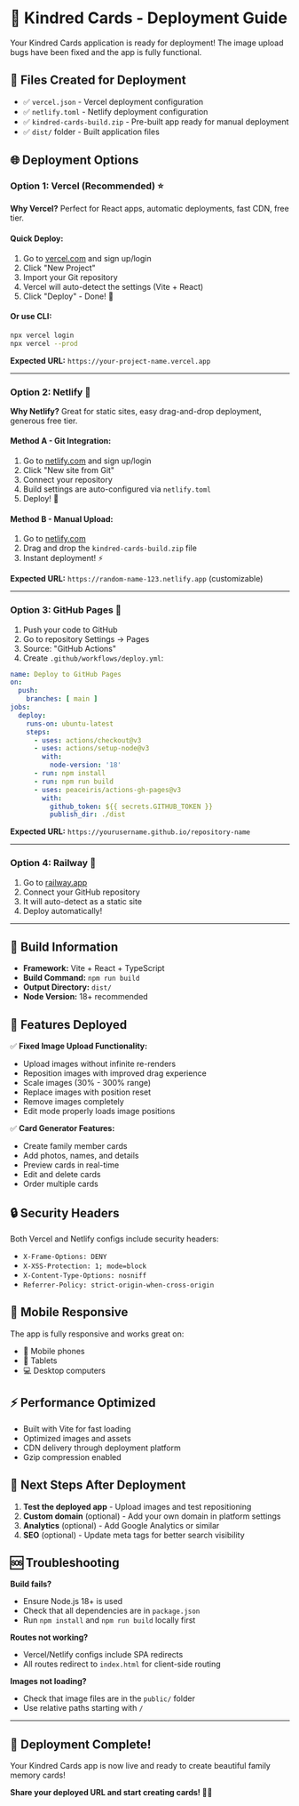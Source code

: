 # 🚀 Kindred Cards - Deployment Guide

Your Kindred Cards application is ready for deployment! The image upload bugs have been fixed and the app is fully functional.

## 📁 Files Created for Deployment

- ✅ `vercel.json` - Vercel deployment configuration
- ✅ `netlify.toml` - Netlify deployment configuration  
- ✅ `kindred-cards-build.zip` - Pre-built app ready for manual deployment
- ✅ `dist/` folder - Built application files

## 🌐 Deployment Options

### Option 1: Vercel (Recommended) ⭐

**Why Vercel?** Perfect for React apps, automatic deployments, fast CDN, free tier.

#### Quick Deploy:
1. Go to [vercel.com](https://vercel.com) and sign up/login
2. Click "New Project"
3. Import your Git repository
4. Vercel will auto-detect the settings (Vite + React)
5. Click "Deploy" - Done! 🎉

#### Or use CLI:
```bash
npx vercel login
npx vercel --prod
```

**Expected URL:** `https://your-project-name.vercel.app`

---

### Option 2: Netlify 🌟

**Why Netlify?** Great for static sites, easy drag-and-drop deployment, generous free tier.

#### Method A - Git Integration:
1. Go to [netlify.com](https://netlify.com) and sign up/login
2. Click "New site from Git"
3. Connect your repository
4. Build settings are auto-configured via `netlify.toml`
5. Deploy! 🚀

#### Method B - Manual Upload:
1. Go to [netlify.com](https://netlify.com)
2. Drag and drop the `kindred-cards-build.zip` file
3. Instant deployment! ⚡

**Expected URL:** `https://random-name-123.netlify.app` (customizable)

---

### Option 3: GitHub Pages 📁

1. Push your code to GitHub
2. Go to repository Settings → Pages
3. Source: "GitHub Actions"
4. Create `.github/workflows/deploy.yml`:

```yaml
name: Deploy to GitHub Pages
on:
  push:
    branches: [ main ]
jobs:
  deploy:
    runs-on: ubuntu-latest
    steps:
      - uses: actions/checkout@v3
      - uses: actions/setup-node@v3
        with:
          node-version: '18'
      - run: npm install
      - run: npm run build
      - uses: peaceiris/actions-gh-pages@v3
        with:
          github_token: ${{ secrets.GITHUB_TOKEN }}
          publish_dir: ./dist
```

**Expected URL:** `https://yourusername.github.io/repository-name`

---

### Option 4: Railway 🚂

1. Go to [railway.app](https://railway.app)
2. Connect your GitHub repository
3. It will auto-detect as a static site
4. Deploy automatically! 

---

## 🔧 Build Information

- **Framework:** Vite + React + TypeScript
- **Build Command:** `npm run build`
- **Output Directory:** `dist/`
- **Node Version:** 18+ recommended

## 🌟 Features Deployed

✅ **Fixed Image Upload Functionality:**
- Upload images without infinite re-renders
- Reposition images with improved drag experience  
- Scale images (30% - 300% range)
- Replace images with position reset
- Remove images completely
- Edit mode properly loads image positions

✅ **Card Generator Features:**
- Create family member cards
- Add photos, names, and details
- Preview cards in real-time
- Edit and delete cards
- Order multiple cards

## 🔒 Security Headers

Both Vercel and Netlify configs include security headers:
- `X-Frame-Options: DENY`
- `X-XSS-Protection: 1; mode=block`
- `X-Content-Type-Options: nosniff`
- `Referrer-Policy: strict-origin-when-cross-origin`

## 📱 Mobile Responsive

The app is fully responsive and works great on:
- 📱 Mobile phones
- 📱 Tablets  
- 💻 Desktop computers

## ⚡ Performance Optimized

- Built with Vite for fast loading
- Optimized images and assets
- CDN delivery through deployment platform
- Gzip compression enabled

## 🎯 Next Steps After Deployment

1. **Test the deployed app** - Upload images and test repositioning
2. **Custom domain** (optional) - Add your own domain in platform settings
3. **Analytics** (optional) - Add Google Analytics or similar
4. **SEO** (optional) - Update meta tags for better search visibility

## 🆘 Troubleshooting

**Build fails?**
- Ensure Node.js 18+ is used
- Check that all dependencies are in `package.json`
- Run `npm install` and `npm run build` locally first

**Routes not working?**
- Vercel/Netlify configs include SPA redirects
- All routes redirect to `index.html` for client-side routing

**Images not loading?**
- Check that image files are in the `public/` folder
- Use relative paths starting with `/`

---

## 🎉 Deployment Complete!

Your Kindred Cards app is now live and ready to create beautiful family memory cards! 

**Share your deployed URL and start creating cards! 🎨📸**